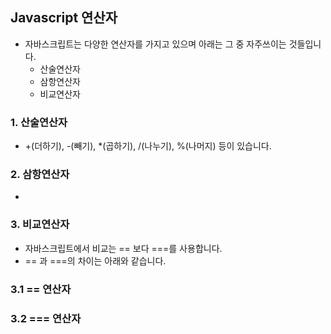 ## Javascript 연산자

- 자바스크립트는 다양한 연산자를 가지고 있으며 아래는 그 중 자주쓰이는 것들입니다.
  - 산술연산자
  - 삼항연산자
  - 비교연산자
  
### 1. 산술연산자

- +(더하기), -(빼기), *(곱하기), /(나누기), %(나머지) 등이 있습니다.

### 2. 삼항연산자

- 

### 3. 비교연산자

- 자바스크립트에서 비교는 == 보다 ===를 사용합니다.
- == 과 ===의 차이는 아래와 같습니다.

### 3.1 == 연산자

### 3.2 === 연산자
